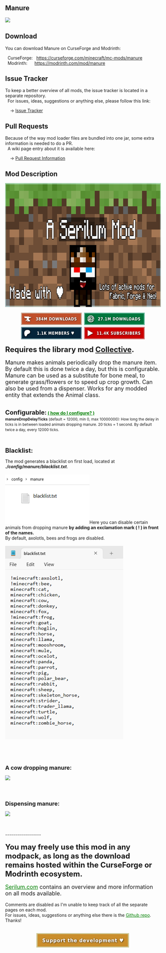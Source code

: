 <h2>Manure</h2>
<p><a href="https://github.com/Serilum/Manure"><img src="https://serilum.com/assets/data/logo/manure.png"></a></p><h2>Download</h2>
<p>You can download Manure on CurseForge and Modrinth:</p><p>&nbsp;&nbsp;CurseForge: &nbsp;&nbsp;<a href="https://curseforge.com/minecraft/mc-mods/manure">https://curseforge.com/minecraft/mc-mods/manure</a><br>&nbsp;&nbsp;Modrinth: &nbsp;&nbsp;&nbsp;&nbsp;&nbsp;<a href="https://modrinth.com/mod/manure">https://modrinth.com/mod/manure</a></p>
<h2>Issue Tracker</h2>
<p>To keep a better overview of all mods, the issue tracker is located in a separate repository.<br>&nbsp;&nbsp;For issues, ideas, suggestions or anything else, please follow this link:</p>
<p>&nbsp;&nbsp;&nbsp;&nbsp;-> <a href="https://serilum.com/url/issue-tracker">Issue Tracker</a></p>
<h2>Pull Requests</h2>
<p>Because of the way mod loader files are bundled into one jar, some extra information is needed to do a PR.<br>&nbsp;&nbsp;A wiki page entry about it is available here:</p>
<p>&nbsp;&nbsp;&nbsp;&nbsp;-> <a href="https://serilum.com/url/pull-requests">Pull Request Information</a></p>
<h2>Mod Description</h2>
<p style="text-align:center"><a href="https://serilum.com/" target="_blank" rel="nofollow"><img src="https://github.com/Serilum/.cdn/raw/main/description/header/header.png" alt="" width="838" height="400"></a></p>
<p style="text-align:center"><a href="https://curseforge.com/members/serilum/projects" target="_blank" rel="nofollow"><img src="https://raw.githubusercontent.com/Serilum/.data-workflow/main/badges/svg/curseforge.svg" width="200"></a> <a href="https://modrinth.com/user/Serilum" target="_blank" rel="nofollow"><img src="https://raw.githubusercontent.com/Serilum/.data-workflow/main/badges/svg/modrinth.svg" width="200"></a> <a href="https://patreon.com/serilum" target="_blank" rel="nofollow"><img src="https://raw.githubusercontent.com/Serilum/.data-workflow/main/badges/svg/patreon.svg" width="200"></a> <a href="https://youtube.com/@serilum" target="_blank" rel="nofollow"><img src="https://raw.githubusercontent.com/Serilum/.data-workflow/main/badges/svg/youtube.svg" width="200"></a></p>
<p><strong><span style="font-size:24px">Requires the library mod&nbsp;<a style="font-size:24px" href="https://curseforge.com/minecraft/mc-mods/collective" target="_blank" rel="nofollow">Collective</a>.</span></strong><br><br><span style="font-size:18px">Manure makes animals periodically drop the manure item. By default this is done twice a day, but this is configurable. Manure can be used as a substitute for bone meal, to generate grass/flowers or to speed up crop growth. Can also be used from a dispenser. Works for any modded entity that extends the Animal class.<br></span><br><br><strong><span style="font-size:20px">Configurable:</span> <span style="color:#008000;font-size:14px"><a style="color:#008000" href="https://github.com/Serilum/.information/wiki/how-to-configure-mods" rel="nofollow">(&nbsp;how do I configure?&nbsp;)</a></span><br></strong><span style="font-size:12px"><strong>manureDropDelayTicks</strong>&nbsp;(default = 12000, min 0, max 10000000): How long the delay in ticks is in between loaded animals dropping manure. 20 ticks = 1 second. By default twice a day, every 12000 ticks.</span></p>
<p><br><br><span style="font-size:20px"><strong>Blacklist:</strong></span></p>
<div class="spoiler">
<p><span style="font-size:14px">The mod generates a blacklist on first load, located at <em><strong>./config/manure/blacklist.txt</strong></em>.<br></span><br><picture><img src="https://github.com/Serilum/.cdn/raw/main/projects/manure/e.png"></picture><span style="font-size:14px">Here you can disable certain animals from dropping manure <strong>by adding an exclamation mark ( ! ) in front of the names.</strong><br>By default, axolotls, bees and frogs are disabled.<br></span><br><picture><img src="https://github.com/Serilum/.cdn/raw/main/projects/manure/f.png"></picture></p>
</div>
<p>&nbsp;</p>
<p><br><br><span style="font-size:18px"><strong>A cow dropping manure:</strong></span></p>
<div class="spoiler">
<p><picture><img src="https://github.com/Serilum/.cdn/raw/main/projects/manure/b.gif"></picture></p>
</div>
<p>&nbsp;</p>
<p><br><span style="font-size:18px"><strong>Dispensing manure:</strong></span></p>
<div class="spoiler">
<p><picture><img src="https://github.com/Serilum/.cdn/raw/main/projects/manure/c.gif"></picture></p>
</div>
<p>&nbsp;<br><br>------------------<br><br><span style="font-size:24px"><strong>You may freely use this mod in any modpack, as long as the download remains hosted within the CurseForge or Modrinth ecosystem.</strong></span><br><br><span style="font-size:18px"><a style="font-size:18px;color:#008000" href="https://serilum.com/" rel="nofollow">Serilum.com</a> contains an overview and more information on all mods available.</span><br><br><span style="font-size:14px">Comments are disabled as I'm unable to keep track of all the separate pages on each mod.</span><span style="font-size:14px"><br>For issues, ideas, suggestions or anything else there is the&nbsp;<a style="font-size:14px;color:#008000" href="https://github.com/Serilum/.issue-tracker" rel="nofollow">Github repo</a>. Thanks!</span><span style="font-size:6px"><br><br></span></p>
<p style="text-align:center"><a href="https://serilum.com/donate" rel="nofollow"><img src="https://github.com/Serilum/.cdn/raw/main/description/projects/support.svg" alt="" width="306" height="50"></a></p>